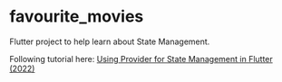 # favourite_movies

Flutter project to help learn about State Management.

Following tutorial here: [Using Provider for State Management in Flutter (2022)](https://www.kindacode.com/article/using-provider-for-state-management-in-flutter/)
